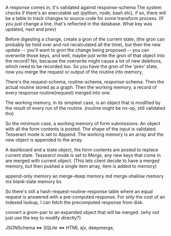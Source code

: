 A response comes in, it's validated against response-schema
The system checks if there's an executable set (python, node, bash etc), if so, there will be a table to track changes to source code for some transform process. 
(If you just change a line, that's reflected in the database. What key was updated, next and prev)

Before digesting a change, create a gron of the current state, (the gron can probably be held over and not recalculated all the time),
but then the new update -- you'll want to gron the change being proposed -- you can overwrite those keys, and well, maybe just write the gron of that object into the record? 
No, because the overwrite might cause a lot of new deletions, which need to be recorded too.
So you have the gron of the 'prev' state, now you merge the request or output of the routine into memory, 

There's the request-schema, routine-schema, response-schema. Then the actual routine stored as a graph. Then the working memory, a record of every response routine(request) merged into one.

The working memory, in its simplest case, is an object that is modified by the result of every run of the routine. (routine might be no-op, still validated tho)

So the minimum case, a working memory of form submissions: An object with all the form contents is posted. The shape of the input is validated. Tesseract mode is set to Append. The working memory is an array and the new object is appended to the array.

A dashboard and a state object, the form contents are posted to replace current state. Tessearct mode is set to Merge, any new keys that come in are merged with current object.
(This lets client decide to have a merged memory, but then pushed a single item array, item is added to memory)


append-only   memory ao
merge-deep    memory md
merge-shallow memory ms
blank-slate   memory bs

So there's still a hash-request-routine-response table where an equal request is answered with a pre-computed response. For only the cost of an indexed lookup, I can fetch the precomputed response from disk. 

convert a grom-pair to an expanded object that will be merged. (why not just use the key to modify directly?)



JSONSchema <=> SQLite <=> HTML
ajv, deepmerge, 